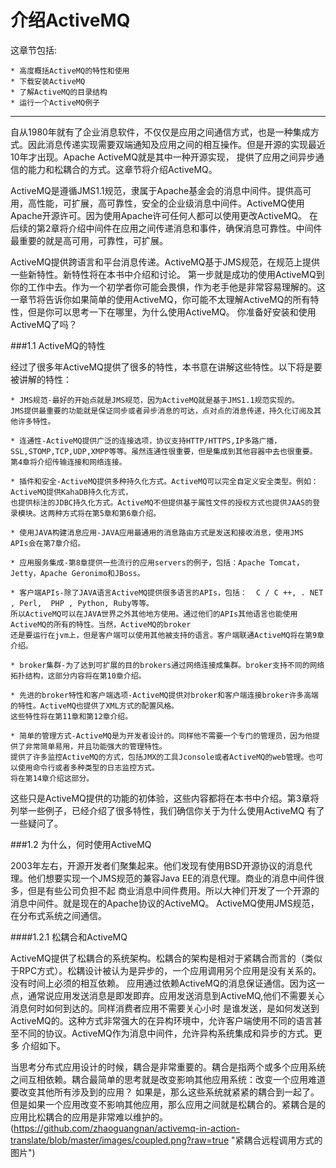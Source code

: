 介绍ActiveMQ
===========================
这章节包括:

    * 高度概括ActiveMQ的特性和使用
    * 下载安装ActiveMQ
    * 了解ActiveMQ的目录结构
    * 运行一个ActiveMQ例子

****

自从1980年就有了企业消息软件，不仅仅是应用之间通信方式，也是一种集成方式。因此消息传递实现需要双端通知及应用之间的相互操作。但是开源的实现最近10年才出现。Apache ActiveMQ就是其中一种开源实现，
提供了应用之间异步通信的能力和松耦合的方式。这章节将介绍ActiveMQ。

ActiveMQ是遵循JMS1.1规范，隶属于Apache基金会的消息中间件。提供高可用，高性能，可扩展，高可靠性，安全的企业级消息中间件。ActiveMQ使用Apache开源许可。因为使用Apache许可任何人都可以使用更改ActiveMQ。
在后续的第2章将介绍中间件在应用之间传递消息和事件，确保消息可靠性。中间件最重要的就是高可用，可靠性，可扩展。

ActiveMQ提供跨语言和平台消息传递。ActiveMQ基于JMS规范，在规范上提供一些新特性。新特性将在本书中介绍和讨论。
第一步就是成功的使用ActiveMQ到你的工作中去。作为一个初学者你可能会畏惧，作为老手他是非常容易理解的。这一章节将告诉你如果简单的使用ActiveMQ，你可能不太理解ActiveMQ的所有特性，但是你可以思考一下在哪里，为什么使用ActiveMQ。
你准备好安装和使用ActiveMQ了吗？

###1.1 ActiveMQ的特性

经过了很多年ActiveMQ提供了很多的特性，本书意在讲解这些特性。以下将是要被讲解的特性：

    * JMS规范-最好的开始点就是JMS规范，因为ActiveMQ就是基于JMS1.1规范实现的。
    JMS提供最重要的功能就是保证同步或者异步消息的可达，点对点的消息传递，持久化订阅及其他许多特性。

    * 连通性-ActiveMQ提供广泛的连接选项，协议支持HTTP/HTTPS,IP多路广播，
    SSL,STOMP,TCP,UDP,XMPP等等。虽然连通性很重要，但是集成到其他容器中去也很重要。
    第4章将介绍传输连接和网络连接。

    * 插件和安全-ActiveMQ提供多种持久化方式。ActiveMQ可以完全自定义安全类型。例如：ActiveMQ提供KahaDB持久化方式，
    也提供标注的JDBC持久化方式。ActiveMQ不但提供基于属性文件的授权方式也提供JAAS的登录模块。这两种方式将在第5章和第6章介绍。

    * 使用JAVA构建消息应用-JAVA应用最通用的消息路由方式是发送和接收消息，使用JMS APIs会在第7章介绍。

    * 应用服务集成-第8章提供一些流行的应用servers的例子，包括：Apache Tomcat，Jetty，Apache Geronimo和JBoss。

    * 客户端APIs-除了JAVA语言ActiveMQ提供很多语言的APIs，包括：  C / C ++, . NET , Perl,  PHP , Python, Ruby等等。
    所以ActiveMQ可以在JAVA世界之外其他地方使用。通过他们的APIs其他语言也能使用ActiveMQ的所有的特性。当然，ActiveMQ的broker
    还是要运行在jvm上，但是客户端可以使用其他被支持的语言。客户端联通ActiveMQ将在第9章介绍。

    * broker集群-为了达到可扩展的目的brokers通过网络连接成集群。broker支持不同的网络拓扑结构，这部分内容将在第10章介绍。

    * 先进的broker特性和客户端选项-ActiveMQ提供对broker和客户端连接broker许多高端的特性。ActiveMQ也提供了XML方式的配置风格。
    这些特性将在第11章和第12章介绍。

    * 简单的管理方式-ActiveMQ是为开发者设计的。同样他不需要一个专门的管理员，因为他提供了非常简单易用，并且功能强大的管理特性。
    提供了许多监控ActiveMQ的方式，包括JMX的工具Jconsole或者ActiveMQ的web管理。也可以使用命令行或者多种类型的日志监控方式。
    将在第14章介绍这部分。

这些只是ActiveMQ提供的功能的初体验，这些内容都将在本书中介绍。第3章将列举一些例子，已经介绍了很多特性，我们确信你关于为什么使用ActiveMQ
有了一些疑问了。

###1.2 为什么，何时使用ActiveMQ

2003年左右，开源开发者们聚集起来。他们发现有使用BSD开源协议的消息代理。他们想要实现一个JMS规范的兼容Java EE的消息代理。商业的消息中间件很多，但是有些公司负担不起
商业消息中间件费用。所以大神们开发了一个开源的消息中间件。就是现在的Apache协议的ActiveMQ。
ActiveMQ使用JMS规范，在分布式系统之间通信。

####1.2.1 松耦合和ActiveMQ

ActiveMQ提供了松耦合的系统架构。松耦合的架构是相对于紧耦合而言的（类似于RPC方式）。松耦设计被认为是异步的，一个应用调用另个应用是没有关系的。没有时间上必须的相互依赖。
应用通过依赖ActiveMQ的消息保证通信。因为这一点，通常说应用发送消息是即发即弃。应用发送消息到ActiveMQ,他们不需要关心消息何时如何到达的。同样消费者应用不需要关心小时
是谁发送，是如何发送到ActiveMQ的。这种方式非常强大的在异构环境中，允许客户端使用不同的语言甚至不同的协议。ActiveMQ作为消息中间件，允许异构系统集成和异步的方式。更多
介绍如下。

当思考分布式应用设计的时候，耦合是非常重要的。耦合是指两个或多个应用系统之间互相依赖。耦合最简单的思考就是改变影响其他应用系统：改变一个应用难道要改变其他所有涉及到的应用？
如果是，那么这些系统就紧紧的耦合到一起了。但是如果一个应用改变不影响其他应用，那么应用之间就是松耦合的。紧耦合是的应用比松耦合的应用是非常难以维护的。
(https://github.com/zhaoguangnan/activemq-in-action-translate/blob/master/images/coupled.png?raw=true "紧耦合远程调用方式的图片")




